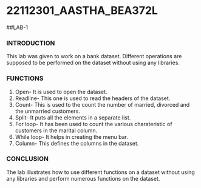 # 22112301_AASTHA_BEA372L
##LAB-1

### INTRODUCTION
This lab was given to work on a bank dataset. Different operations are supposed to be performed on the dataset without using any libraries. 

### FUNCTIONS
 1. Open- It is used to open the dataset.
 2. Readline- This one is used to read the headers of the dataset.
 3. Count- This is used to the count the number of married, divorced and the unmarried customers.
 4. Split- It puts all the elements in a separate list.
 5. For loop- It has been used to count the various charateristic of customers in the marital column.
 6. While loop- It helps in creating the menu bar.
 7. Column- This defines the columns in the dataset.

### CONCLUSION
The lab illustrates how to use different functions on a dataset without using any libraries and perform numerous functions on the dataset.
